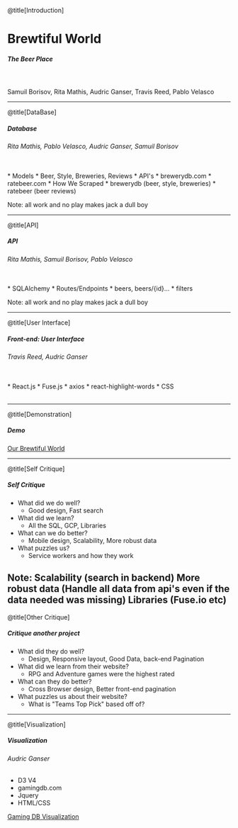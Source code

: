 @title[Introduction]

# Brewtiful World

##### The Beer Place
<br>
<br>
<span class="byline">Samuil Borisov, Rita Mathis, Audric Ganser, Travis Reed, Pablo Velasco</span>

---

@title[DataBase]

##### Database
###### Rita Mathis, Pablo Velasco, Audric Ganser, Samuil Borisov
<br>
* Models
	* Beer, Style, Breweries, Reviews
* API's
	* brewerydb.com
	* ratebeer.com
* How We Scraped
	* brewerydb (beer, style, breweries)
	* ratebeer (beer reviews)
<br>

Note:
all work and no play makes jack a dull boy

---

@title[API]

##### API
###### Rita Mathis, Samuil Borisov, Pablo Velasco
<br>
* SQLAlchemy
* Routes/Endpoints
	* beers, beers/{id}...
	* filters
<br>

Note:
all work and no play makes jack a dull boy

---

@title[User Interface]

##### Front-end: User Interface
###### Travis Reed, Audric Ganser
<br>
* React.js
* Fuse.js
* axios
* react-highlight-words
* CSS
<br>
<br>

---

@title[Demonstration]
##### Demo

[Our Brewtiful World](https://brewtiful.world)

---

@title[Self Critique]
##### Self Critique

* What did we do well?
	* Good design, Fast search
* What did we learn?
	* All the SQL, GCP, Libraries
* What can we do better?
	* Mobile design, Scalability, More robust data
* What puzzles us?
	* Service workers and how they work

Note:
Scalability (search in backend)
More robust data (Handle all data from api's even if the data needed was missing)
Libraries (Fuse.io etc)
---

@title[Other Critique]
##### Critique another project

* What did they do well?
	* Design, Responsive layout, Good Data, back-end Pagination
* What did we learn from their website?
	* RPG and Adventure games were the highest rated
* What can they do better?
	* Cross Browser design, Better front-end pagination
* What puzzles us about their website?
	* What is "Teams Top Pick" based off of?

---

@title[Visualization]
##### Visualization
###### Audric Ganser

* D3 V4
* gamingdb.com
* Jquery
* HTML/CSS

[Gaming DB Visualization](https://aganser.com/visualization.html)